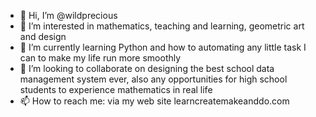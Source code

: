 - 👋 Hi, I’m @wildprecious
- 👀 I’m interested in mathematics, teaching and learning, geometric art and design
- 🌱 I’m currently learning Python and how to automating any little task I can to make my life run more smoothly
- 💞️ I’m looking to collaborate on designing the best school data management system ever, also any opportunities for high school students to experience mathematics in real life
- 📫 How to reach me: via my web site learncreatemakeanddo.com

<!---
wildprecious/wildprecious is a ✨ special ✨ repository because its `README.md` (this file) appears on your GitHub profile.
You can click the Preview link to take a look at your changes.
--->
